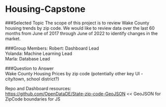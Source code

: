 # Housing-Capstone

###Selected Topic
The scope of this project is to review Wake County housing trends by zip code. We would like to review data over the last 60 months from June of 2017 through June of 2022 to identify changes in the market.

###Group Members:
Robert: Dashboard Lead <br>
Yolanda: Machine Learning Lead <br>
Marla: Database Lead <br>

###Question to Answer <br>
Wake County Housing Prices by zip code (potentially other key UI - city/town, school district?)<br>


Repo and Dashboard resources:<br>
https://github.com/OpenDataDE/State-zip-code-GeoJSON << GeoJSON for ZipCode boundaries for JS
